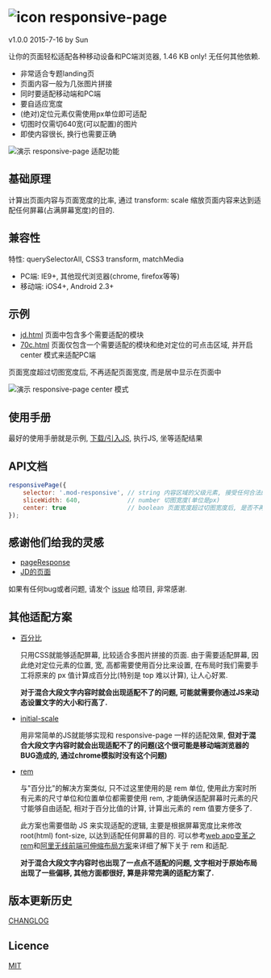 # ![icon](http://ufologist.github.io/responsive-page/icon.png) responsive-page
v1.0.0 2015-7-16 by Sun

让你的页面轻松适配各种移动设备和PC端浏览器, 1.46 KB only! 无任何其他依赖.

* 非常适合专题landing页
* 页面内容一般为几张图片拼接
* 同时要适配移动端和PC端
* 要自适应宽度
* (绝对)定位元素仅需使用px单位即可适配
* 切图时仅需切640宽(可以配置)的图片
* 即使内容很长, 换行也需要正确

![演示 responsive-page 适配功能](http://ufologist.github.io/responsive-page/responsive-page.gif)

## 基础原理
计算出页面内容与页面宽度的比率, 通过 transform: scale 缩放页面内容来达到适配任何屏幕(占满屏幕宽度)的目的.

## 兼容性
特性: querySelectorAll, CSS3 transform, matchMedia
*   PC端: IE9+, 其他现代浏览器(chrome, firefox等等)
* 移动端: iOS4+, Android 2.3+

## 示例
* [jd.html](http://ufologist.github.io/responsive-page/demo/jd.html) 页面中包含多个需要适配的模块
* [70c.html](http://ufologist.github.io/responsive-page/demo/70c.html) 页面仅包含一个需要适配的模块和绝对定位的可点击区域, 并开启 center 模式来适配PC端

页面宽度超过切图宽度后, 不再适配页面宽度, 而是居中显示在页面中

![演示 responsive-page center 模式](http://ufologist.github.io/responsive-page/responsive-page-center.png)

## 使用手册
最好的使用手册就是示例, [下载/引入JS](https://github.com/ufologist/responsive-page/raw/master/responsive-page.min.js), 执行JS, 坐等适配结果

## API文档
```javascript
responsivePage({
    selector: '.mod-responsive', // string 内容区域的父级元素, 接受任何合法的CSS选择器
    sliceWidth: 640,             // number 切图宽度(单位是px)
    center: true                 // boolean 页面宽度超过切图宽度后, 是否不再适配宽度居中显示在页面中
});
```

## 感谢他们给我的灵感
* [pageResponse](https://github.com/peunzhang/pageResponse)
* [JD的页面](http://sale.jd.com/m/act/LZkDEwunm53ilyrR.html)

如果有任何bug或者问题, 请发个 [issue](https://github.com/ufologist/responsive-page/issues) 给项目, 非常感谢.

## 其他适配方案
* [百分比](http://ufologist.github.io/responsive-page/others-responsive/70c-percent.html)

    只用CSS就能够适配屏幕, 比较适合多图片拼接的页面. 由于需要适配屏幕, 因此绝对定位元素的位置, 宽, 高都需要使用百分比来设置, 在布局时我们需要手工将原来的 px 值计算成百分比(特别是 top 难以计算), 让人心好累.

    **对于混合大段文字内容时就会出现适配不了的问题, 可能就需要你通过JS来动态设置文字的大小和行高了.**
* [initial-scale](http://ufologist.github.io/responsive-page/others-responsive/70c-initial-scale.html)

    用非常简单的JS就能够实现和 responsive-page 一样的适配效果, **但对于混合大段文字内容时就会出现适配不了的问题(这个很可能是移动端浏览器的BUG造成的, 通过chrome模拟时没有这个问题)**
* [rem](http://ufologist.github.io/responsive-page/others-responsive/70c-rem.html)

    与"百分比"的解决方案类似, 只不过这里使用的是 rem 单位, 使用此方案时所有元素的尺寸单位和位置单位都需要使用 rem, 才能确保适配屏幕时元素的尺寸能够自由适配, 相对于百分比值的计算, 计算出元素的 rem 值要方便多了.

    此方案也需要借助 JS 来实现适配的逻辑, 主要是根据屏幕宽度比来修改 root(html) font-size, 以达到适配任何屏幕的目的. 可以参考[web app变革之rem](http://isux.tencent.com/web-app-rem.html)和[阿里无线前端可伸缩布局方案](https://github.com/amfe/lib-flexible)来详细了解下关于 rem 和适配.

    **对于混合大段文字内容时也出现了一点点不适配的问题, 文字相对于原始布局出现了一些偏移, 其他方面都很好, 算是非常完满的适配方案了.**

## 版本更新历史
[CHANGLOG](CHANGLOG.md)

## Licence
[MIT](https://github.com/ufologist/responsive-page/blob/master/LICENSE)
